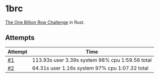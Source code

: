 1brc
====

[The One Billion Row Challenge](https://www.morling.dev/blog/one-billion-row-challenge/) in Rust.


## Attempts

| Attempt                                              | Time                                            |
| ---------------------------------------------------- | ----------------------------------------------- |
| [#1](https://github.com/aonemd/1brc/releases/tag/v1) | 113.93s user 3.39s system 98% cpu 1:59.56 total |
| [#2](https://github.com/aonemd/1brc/releases/tag/v2) | 64.31s user 1.16s system 97% cpu 1:07.32 total  |
